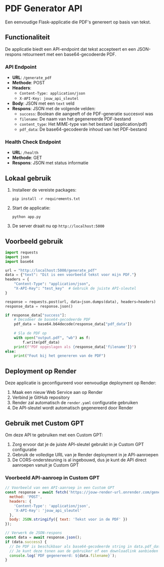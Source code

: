 # PDF Generator API

Een eenvoudige Flask-applicatie die PDF's genereert op basis van tekst.

## Functionaliteit

De applicatie biedt een API-endpoint dat tekst accepteert en een JSON-respons retourneert met een base64-gecodeerde PDF.

### API Endpoint

- **URL**: `/generate_pdf`
- **Methode**: POST
- **Headers**: 
  - `Content-Type: application/json`
  - `X-API-Key: jouw_api_sleutel`
- **Body**: JSON met een `text` veld
- **Respons**: JSON met de volgende velden:
  - `success`: Boolean die aangeeft of de PDF-generatie succesvol was
  - `filename`: De naam van het gegenereerde PDF-bestand
  - `content_type`: Het MIME-type van het bestand (application/pdf)
  - `pdf_data`: De base64-gecodeerde inhoud van het PDF-bestand

### Health Check Endpoint

- **URL**: `/health`
- **Methode**: GET
- **Respons**: JSON met status informatie

## Lokaal gebruik

1. Installeer de vereiste packages:
   ```
   pip install -r requirements.txt
   ```

2. Start de applicatie:
   ```
   python app.py
   ```

3. De server draait nu op `http://localhost:5000`

## Voorbeeld gebruik

```python
import requests
import json
import base64

url = "http://localhost:5000/generate_pdf"
data = {"text": "Dit is een voorbeeld tekst voor mijn PDF."}
headers = {
    "Content-Type": "application/json",
    "X-API-Key": "test_key"  # Gebruik de juiste API-sleutel
}

response = requests.post(url, data=json.dumps(data), headers=headers)
response_data = response.json()

if response_data["success"]:
    # Decodeer de base64-gecodeerde PDF
    pdf_data = base64.b64decode(response_data["pdf_data"])
    
    # Sla de PDF op
    with open("output.pdf", "wb") as f:
        f.write(pdf_data)
    print(f"PDF opgeslagen als {response_data['filename']}")
else:
    print("Fout bij het genereren van de PDF")
```

## Deployment op Render

Deze applicatie is geconfigureerd voor eenvoudige deployment op Render:

1. Maak een nieuw Web Service aan op Render
2. Verbind je GitHub repository
3. Render zal automatisch de `render.yaml` configuratie gebruiken
4. De API-sleutel wordt automatisch gegenereerd door Render

## Gebruik met Custom GPT

Om deze API te gebruiken met een Custom GPT:

1. Zorg ervoor dat je de juiste API-sleutel gebruikt in je Custom GPT configuratie
2. Gebruik de volledige URL van je Render deployment in je API-aanroepen
3. De CORS-ondersteuning is al ingebouwd, dus je kunt de API direct aanroepen vanuit je Custom GPT

### Voorbeeld API-aanroep in Custom GPT

```javascript
// Voorbeeld van een API-aanroep in een Custom GPT
const response = await fetch('https://jouw-render-url.onrender.com/generate_pdf', {
  method: 'POST',
  headers: {
    'Content-Type': 'application/json',
    'X-API-Key': 'jouw_api_sleutel'
  },
  body: JSON.stringify({ text: 'Tekst voor in de PDF' })
});

// Verwerk de JSON-respons
const data = await response.json();
if (data.success) {
  // De PDF is beschikbaar als base64-gecodeerde string in data.pdf_data
  // Je kunt deze tonen aan de gebruiker of een downloadlink aanbieden
  console.log(`PDF gegenereerd: ${data.filename}`);
}
``` 